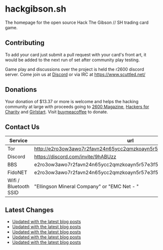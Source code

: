 # hackgibson.sh
The homepage for the open source Hack The Gibson // SH trading card game.


## Contributing

To add your card just submit a pull request with your card's front art, it would be added to the next run of set after community play testing.

Game play and discussions over the project is held the r2600 discord server. Come join us at [Discord](https://discord.com/invite/9hABUzz) or via IRC at https://www.scuttled.net/


## Donations

Your donation of $13.37 or more is welcome and helps the hacking community at large with proceeds going to [2600 Magazine](https://2600.com/), [Hackers for Charity](https://hackersforcharity.org) and [Girlstart](https://girlstart.org).  Visit [buymeacoffee](https://www.buymeacoffee.com/hackgibson.sh) to donate.


## Contact Us

Service | url
-|-
Tor | http://e2ro3ow3awo7r2favn24n65ycc2qmzkoayn5r57e3f56nvjwdcgg32ad.onion
Discord | https://discord.com/invite/9hABUzz
BBS | e2ro3ow3awo7r2favn24n65ycc2qmzkoayn5r57e3f56nvjwdcgg32ad.onion:23
FidoNET | e2ro3ow3awo7r2favn24n65ycc2qmzkoayn5r57e3f56nvjwdcgg32ad.onion:24554
Wifi / Bluetooth SSID | "Ellingson Mineral Company" or "EMC Net - <fidonet address>"

## Latest Changes
<!-- BLOG-POST-LIST:START -->
- [Updated with the latest blog posts](https://github.com/DFW2600/hackgibson.sh/commit/3bf476854e90b917a848c5669ac69edbfee7a752)
- [Updated with the latest blog posts](https://github.com/DFW2600/hackgibson.sh/commit/7d5031566ae15e82a55903b480c1ffce76e5b93e)
- [Updated with the latest blog posts](https://github.com/DFW2600/hackgibson.sh/commit/7fa44155226f6826ce718eba61b888ff6d24ae01)
- [Updated with the latest blog posts](https://github.com/DFW2600/hackgibson.sh/commit/39dc45d7e2a113aefdd1ae3b617fafd370a4d83c)
- [Updated with the latest blog posts](https://github.com/DFW2600/hackgibson.sh/commit/59f40613a2d14aac0c08a5f7681d67e48986abff)
<!-- BLOG-POST-LIST:END -->
